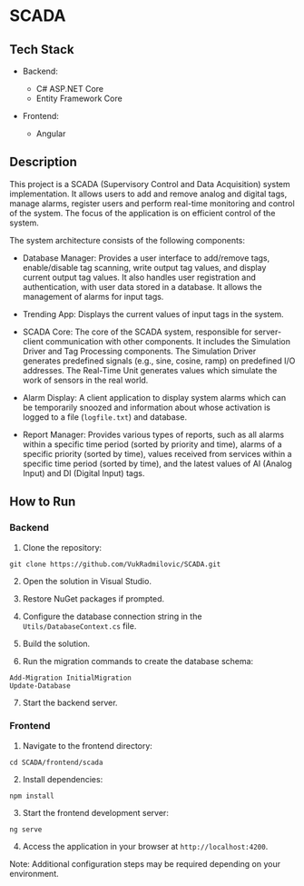 # SCADA

## Tech Stack

- Backend:
  - C# ASP.NET Core
  - Entity Framework Core

- Frontend:
  - Angular

## Description

This project is a SCADA (Supervisory Control and Data Acquisition) system implementation. It allows users to add and remove analog and digital tags, manage alarms, register users and perform real-time monitoring and control of the system. The focus of the application is on efficient control of the system.

The system architecture consists of the following components:

- Database Manager: Provides a user interface to add/remove tags, enable/disable tag scanning, write output tag values, and display current output tag values. It also handles user registration and authentication, with user data stored in a database. It allows the management of alarms for input tags.

- Trending App: Displays the current values of input tags in the system.

- SCADA Core: The core of the SCADA system, responsible for server-client communication with other components. It includes the Simulation Driver and Tag Processing components. The Simulation Driver generates predefined signals (e.g., sine, cosine, ramp) on predefined I/O addresses. The Real-Time Unit generates values which simulate the work of sensors in the real world.

- Alarm Display: A client application to display system alarms which can be temporarily snoozed and information about whose activation is logged to a file (`logfile.txt`) and database.

- Report Manager: Provides various types of reports, such as all alarms within a specific time period (sorted by priority and time), alarms of a specific priority (sorted by time), values received from services within a specific time period (sorted by time), and the latest values of AI (Analog Input) and DI (Digital Input) tags.

## How to Run

### Backend

1. Clone the repository:
```
git clone https://github.com/VukRadmilovic/SCADA.git
```

2. Open the solution in Visual Studio.

3. Restore NuGet packages if prompted.

4. Configure the database connection string in the `Utils/DatabaseContext.cs` file.

5. Build the solution.

6. Run the migration commands to create the database schema:

```
Add-Migration InitialMigration
Update-Database
```

7. Start the backend server.

### Frontend

1. Navigate to the frontend directory:

```
cd SCADA/frontend/scada
```

2. Install dependencies:
```
npm install
```

3. Start the frontend development server:
```
ng serve
```

4. Access the application in your browser at `http://localhost:4200`.

Note: Additional configuration steps may be required depending on your environment.
